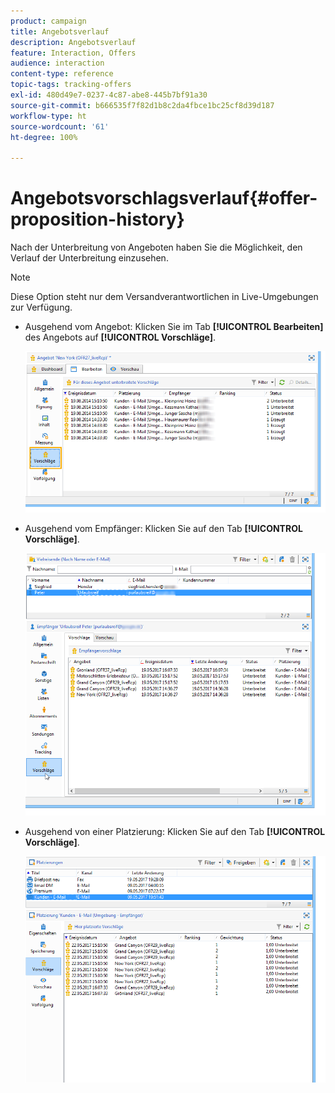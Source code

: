 ```yaml
---
product: campaign
title: Angebotsverlauf
description: Angebotsverlauf
feature: Interaction, Offers
audience: interaction
content-type: reference
topic-tags: tracking-offers
exl-id: 480d49e7-0237-4c87-abe8-445b7bf91a30
source-git-commit: b666535f7f82d1b8c2da4fbce1bc25cf8d39d187
workflow-type: ht
source-wordcount: '61'
ht-degree: 100%

---
```


# Angebotsvorschlagsverlauf{#offer-proposition-history}



Nach der Unterbreitung von Angeboten haben Sie die Möglichkeit, den Verlauf der Unterbreitung einzusehen.

>[!NOTE]
>
>Diese Option steht nur dem Versandverantwortlichen in Live-Umgebungen zur Verfügung.

* Ausgehend vom Angebot: Klicken Sie im Tab **[!UICONTROL Bearbeiten]** des Angebots auf **[!UICONTROL Vorschläge]**.

  ![](assets/offer_followup_006.png)

* Ausgehend vom Empfänger: Klicken Sie auf den Tab **[!UICONTROL Vorschläge]**.

  ![](assets/offer_followup_002.png)

* Ausgehend von einer Platzierung: Klicken Sie auf den Tab **[!UICONTROL Vorschläge]**.

  ![](assets/offer_space_prop_001_b.png)
